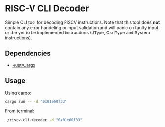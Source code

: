 # RISC-V CLI Decoder

Simple CLI tool for decoding RISCV instructions. Note that this tool does **not** contain any error handeling or input validation and will panic on faulty input or the yet to be implemented instructions (JType, CsrIType and System instructions).

## Dependencies

- [Rust/Cargo](https://www.rust-lang.org/tools/install)

## Usage

Using cargo:

```bash
cargo run -- -d "0x01e60f33" 
```

From terminal:

```bash
./riscv-cli-decoder -d "0x01e60f33"
```
